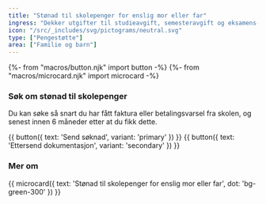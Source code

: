 ```yaml
---
title: "Stønad til skolepenger for enslig mor eller far"
ingress: "Dekker utgifter til studieavgift, semesteravgift og eksamens-gebyr når du tar utdanning og er alene med barn."
icon: "/src/_includes/svg/pictograms/neutral.svg"
type: ["Pengestøtte"]
area: ["Familie og barn"]
---
```


{%- from "macros/button.njk" import button -%}
{%- from "macros/microcard.njk" import microcard -%}

### Søk om stønad til skolepenger

Du kan søke så snart du har fått faktura eller betalingsvarsel fra skolen, og senest innen 6 måneder etter at du fikk dette.

<div class="grid gap-1.5 sm:flex mt-4">
{{ button({ text: 'Send søknad', variant: 'primary' }) }}
{{ button({ text: 'Ettersend dokumentasjon', variant: 'secondary' }) }}
</div>

<div class="my-8 border-deepblue-100 border-t"></div>

### Mer om

<div class="flex gap-1.5">
{{ microcard({ text: 'Stønad til skolepenger for enslig mor eller far', dot: 'bg-green-300' }) }}
</div>
